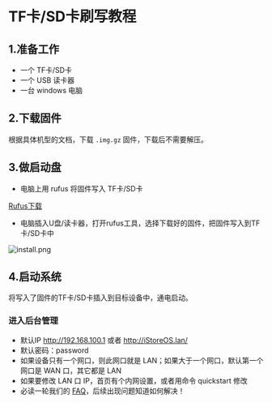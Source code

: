 # TF卡/SD卡刷写教程

## 1.准备工作
* 一个 TF卡/SD卡
* 一个 USB 读卡器
* 一台 windows 电脑

## 2.下载固件
根据具体机型的文档，下载 `.img.gz` 固件，下载后不需要解压。

## 3.做启动盘

* 电脑上用 rufus 将固件写入 TF卡/SD卡

[Rufus下载](https://rufus.ie/zh/)

* 电脑插入U盘/读卡器，打开rufus工具，选择下载好的固件，把固件写入到TF卡/SD卡中

![install.png](./install/install_r2s.png)

## 4.启动系统

将写入了固件的TF卡/SD卡插入到目标设备中，通电启动。

### 进入后台管理
* 默认IP http://192.168.100.1 或者 http://iStoreOS.lan/
* 默认密码：password
* 如果设备只有一个网口，则此网口就是 LAN；如果大于一个网口，默认第一个网口是 WAN 口，其它都是 LAN
* 如果要修改 LAN 口 IP，首页有个内网设置，或者用命令 quickstart 修改
* 必读一轮我们的 [FAQ](/zh/guide/istoreos/question.html)，后续出现问题知道如何解决！
